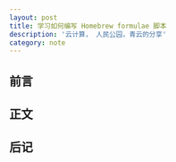 ```yaml
---
layout: post
title: 学习如何编写 Homebrew formulae 脚本
description: '云计算， 人民公园，青云的分享'
category: note
---
```


## 前言


## 正文


## 后记



